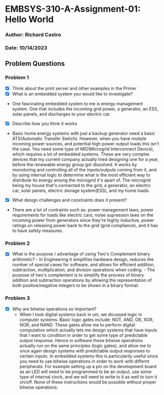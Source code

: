 # EMBSYS-310-A-Assignment-01: Hello World
### Author: Richard Castro
### Date: 10/14/2023


## Problem Questions 

### Problem 1

-   [X] Think about the print server and other examples in the Primer
-   [x] What is an embedded system you would like to investigate?
 * One fascinating embedded system to me is energy management system. One that includes the incoming grid power, a generator, an ESS, solar panels, and discharges to your electric car.
-   [x] Describe how you think it works
 * Basic home energy systems with just a backup generator need a basic ATS(Automatic Transfer Switch).  However, when you have mutiple incoming power sources, and potential high power output loads this isn't the case. You need some type of MID(Microgrid Interconnect Device), which requires a lot of embedded systems. These are very complex devices that  my current company actually tried designing one for a year, before the renewable energy group got dissolved. It works by monotoring and controlling all of the inputs/outputs coming from it, and by using internal logic to determine what is the most efficient way to distribute its energy among the microgrid it's apart of. The microgrid being my house that's connected to the grid, a generator, an electric car, solar panels, electric storage system(ESS), and my home loads. 
- [x] What design challenges and constraints does it present?
* There are a lot of contraints such as: power management laws, power requirements for loads like electric cars, noise supression laws on the incoming power from generators since they're highly inductive, power ratings on releasing power back to the grid (grid compliance), and it has to have safety measures .

### Problem 2

-   [x] What is the purpose / advantage of using Two's Complement binary arithmetic?
      - In Engineering it simplifies hardware design, reduces the number of special cases for software, and allows for efficient addition, subtraction, multiplication, and division operations when coding.
      - The purpose of two's complement is to simplify the process of binary addition and subtraction operations by allowing the representation of both positive/negative integers to be shown in a binary format. 

### Problem 3

-   [x] Why are bitwise operations so important?
    - When I took digital systems back in uni, we dicussed logic in computer systems. Basic logic gates include: NOT, AND, OR, XOR, NOR, and NAND. These gates allow me to perform digital computation which actually lets me design systems that have inputs that I want to condition in order to get some type of predictable output response. Hence in software these bitwise operations actually run on the same principles (logic gates), and allow me to once again design systems with predictable output responses to certain inputs. In embedded systems this is particularily useful since you need to use bitwise operations in order to work with differnt peripherals. For example setting up a pin on the development board as an LED will need to be programmed to be an output, use some type of internal clock, and we will need to write to it as well to turn it on/off. None of these instructions would be possible without proper bitwise operations. 


